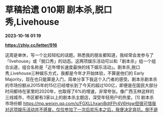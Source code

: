 # 草稿拾遗 010期 剧本杀,脱口秀,Livehouse

**2023-10-16 01:19**

**https://zhiy.cc/letter/916**

这周是单休，写一个比较轻松的话题。熟悉我的朋友都知道，我经常会发参与了「livehouse」或「脱口秀」的动态。这两项娱乐活动可以和「剧本杀」组一个组合出道，组合名称是「近年增长速度最快的线下娱乐活动」。剧本杀,脱口秀,Livehouse三种娱乐方式，我都是今年才开始体验，不算是他们的 Early Majority，现在也只能算是入门，简单分享下我这个入门者的感受。剧本杀剧本杀的市场份额从2015年的15亿已经增长到了今天的超过100亿，即便是在国民大部分时间都待在家里的2020年，也取得了6%的增速，非常夸张。像广西玉林这样的三线城市，市区都有3家以上的剧本杀主题店，深受年轻用户的热爱。\[1\] 剧本杀市场份额 https://mp.weixin.qq.com/s/FGXLLhxaniBdtFPr4V6Hgw但很可惜我对这项娱乐活动并不感冒，仅仅参加了一次后欢乐本之后，我便决定弃坑。倒不是